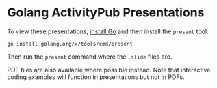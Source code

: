 # Golang ActivityPub Presentations

To view these presentations,
[install Go](https://golang.org/doc/install)
and then install the `present` tool:

```
go install golang.org/x/tools/cmd/present
```

Then run the `present` command where the `.slide` files are.

PDF files are also available where possible instead. Note that interactive
coding examples will function in presentations but not in PDFs.
